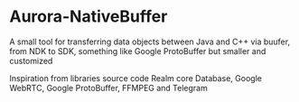 # Aurora-NativeBuffer

A small tool for transferring data objects between Java and C++ via buufer, from NDK to SDK, something like Google ProtoBuffer but smaller and customized

Inspiration from libraries source code Realm core Database, Google WebRTC, Google ProtoBuffer, FFMPEG and Telegram
